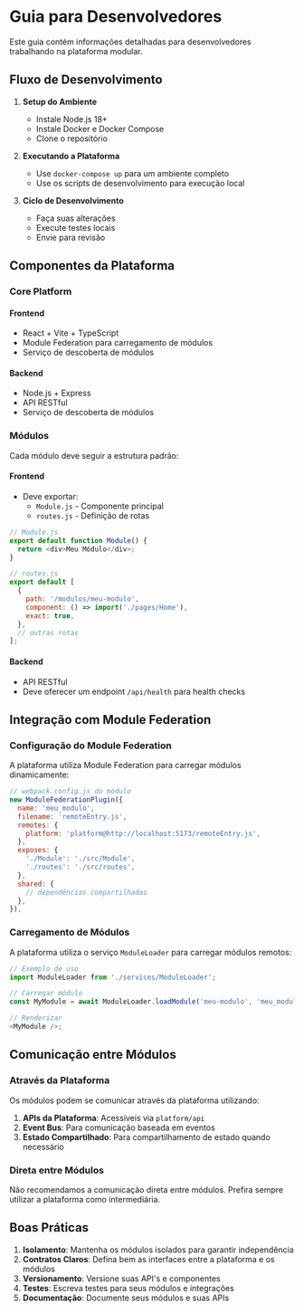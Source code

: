 # Guia para Desenvolvedores

Este guia contém informações detalhadas para desenvolvedores trabalhando na plataforma modular.

## Fluxo de Desenvolvimento

1. **Setup do Ambiente**
   - Instale Node.js 18+
   - Instale Docker e Docker Compose
   - Clone o repositório

2. **Executando a Plataforma**
   - Use `docker-compose up` para um ambiente completo
   - Use os scripts de desenvolvimento para execução local

3. **Ciclo de Desenvolvimento**
   - Faça suas alterações
   - Execute testes locais
   - Envie para revisão

## Componentes da Plataforma

### Core Platform

#### Frontend
- React + Vite + TypeScript
- Module Federation para carregamento de módulos
- Serviço de descoberta de módulos

#### Backend
- Node.js + Express
- API RESTful
- Serviço de descoberta de módulos

### Módulos

Cada módulo deve seguir a estrutura padrão:

#### Frontend
- Deve exportar:
  - `Module.js` - Componente principal
  - `routes.js` - Definição de rotas

```javascript
// Module.js
export default function Module() {
  return <div>Meu Módulo</div>;
}

// routes.js
export default [
  {
    path: '/modulos/meu-modulo',
    component: () => import('./pages/Home'),
    exact: true,
  },
  // outras rotas
];
```

#### Backend
- API RESTful
- Deve oferecer um endpoint `/api/health` para health checks

## Integração com Module Federation

### Configuração do Module Federation

A plataforma utiliza Module Federation para carregar módulos dinamicamente:

```javascript
// webpack.config.js do módulo
new ModuleFederationPlugin({
  name: 'meu_modulo',
  filename: 'remoteEntry.js',
  remotes: {
    platform: 'platform@http://localhost:5173/remoteEntry.js',
  },
  exposes: {
    './Module': './src/Module',
    './routes': './src/routes',
  },
  shared: {
    // dependências compartilhadas
  },
}),
```

### Carregamento de Módulos

A plataforma utiliza o serviço `ModuleLoader` para carregar módulos remotos:

```javascript
// Exemplo de uso
import ModuleLoader from './services/ModuleLoader';

// Carregar módulo
const MyModule = await ModuleLoader.loadModule('meu-modulo', 'meu_modulo', 'Module');

// Renderizar
<MyModule />;
```

## Comunicação entre Módulos

### Através da Plataforma

Os módulos podem se comunicar através da plataforma utilizando:

1. **APIs da Plataforma**: Acessíveis via `platform/api`
2. **Event Bus**: Para comunicação baseada em eventos
3. **Estado Compartilhado**: Para compartilhamento de estado quando necessário

### Direta entre Módulos

Não recomendamos a comunicação direta entre módulos. Prefira sempre utilizar a plataforma como intermediária.

## Boas Práticas

1. **Isolamento**: Mantenha os módulos isolados para garantir independência
2. **Contratos Claros**: Defina bem as interfaces entre a plataforma e os módulos
3. **Versionamento**: Versione suas API's e componentes
4. **Testes**: Escreva testes para seus módulos e integrações
5. **Documentação**: Documente seus módulos e suas APIs 